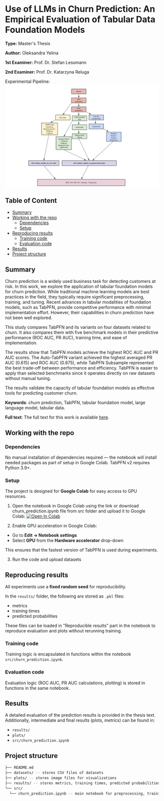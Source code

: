 # Use of LLMs in Churn Prediction: An Empirical Evaluation of Tabular Data Foundation Models

**Type:** Master's Thesis 

**Author:** Oleksandra Yelina

**1st Examiner:** Prof. Dr. Stefan Lessmann 

**2nd Examiner:** Prof. Dr. Katarzyna Reluga  



Experimental Pipeline:
![results](/experimental_pipeline.png)

## Table of Content

- [Summary](#summary)
- [Working with the repo](#Working-with-the-repo)
    - [Dependencies](#Dependencies)
    - [Setup](#Setup)
- [Reproducing results](#Reproducing-results)
    - [Training code](#Training-code)
    - [Evaluation code](#Evaluation-code)
- [Results](#Results)
- [Project structure](-Project-structure)

## Summary

Churn prediction is a widely used business task for detecting customers at risk. In this work, we explore the application of tabular foundation models for churn prediction. While traditional machine learning models are best practices in the field, they typically require significant preprocessing, training, and tuning. Recent advances in tabular modalities of foundation models, such as TabPFN, provide competitive performance with minimal implementation effort. However, their capabilities in churn prediction have not been well explored.

This study compares TabPFN and its variants on four datasets related to churn. It also compares them with five benchmark models in their predictive performance (ROC AUC, PR AUC), training time, and ease of implementation.

The results show that TabPFN models achieve the highest ROC AUC and PR AUC scores. The Auto-TabPFN variant achieved the highest averaged PR AUC (0.615) and ROC AUC (0.875), while TabPFN Subsample represented the best trade-off between performance and efficiency. TabPFN is easier to apply than selected benchmarks since it operates directly on raw datasets without manual tuning.

The results validate the capacity of tabular foundation models as effective tools for predicting customer churn.

**Keywords**: churn prediction, TabPFN, tabular foundation model, large language model, tabular data.

**Full text**: The full text for this work is available [here](https://box.hu-berlin.de/d/d4b08d1fe1424c5fb3dd/).

## Working with the repo

### Dependencies

No manual installation of dependencies required — the notebook will install needed packages as part of setup in Google Colab.
TabPFN v2 requires Python 3.9+.

### Setup

The project is designed for **Google Colab** for easy access to GPU resources. 

1. Open the notebook in Google Colab using the link or download churn_prediction.ipynb file from src folder and upload it to Google Colab:
[![Open In Colab](https://colab.research.google.com/assets/colab-badge.svg)](https://colab.research.google.com/drive/1grAogXgmrFUoEVFpiA37CAr0XwYDYSYY?usp=sharing)


2. Enable GPU acceleration in Google Colab:
- Go to **Edit → Notebook settings**
- Select **GPU** from the **Hardware accelerator** drop-down

This ensures that the fastest version of TabPFN is used during experiments.

3. Run the code and upload datasets

## Reproducing results

All experiments use a **fixed random seed** for reproducibility.

In the `results/` folder, the following are stored as `.pkl` files:
- metrics
- training times
- predicted probabilities

These files can be loaded in "Reproducible results" part in the notebook to reproduce evaluation and plots without rerunning training.

### Training code

Training logic is encapsulated in functions within the notebook `src/churn_prediction.ipynb`.

### Evaluation code

Evaluation logic (ROC AUC, PR AUC calculations, plotting) is stored in functions in the same notebook.

## Results

A detailed evaluation of the prediction results is provided in the thesis text. Additionally, intermediate and final results (plots, metrics) can be found in:
- `results/`
- `plots/`
- `src/churn_prediction.ipynb`

## Project structure

```bash
├── README.md 
├── datasets/ -- stores CSV files of datasets
├── plots/ -- stores image files for visualizations
├── results/ -- stores metrics, training times, predicted probabilities (pkl files)
└── src/
  └── churn_prediction.ipynb -- main notebook for preprocessing, training, and evaluation
               
```

